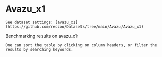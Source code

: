 # Avazu_x1

```{tip}
See dataset settings: [avazu_x1](https://github.com/reczoo/Datasets/tree/main/Avazu/Avazu_x1)
```

Benchmarking results on avazu_x1:


```{tip}
One can sort the table by clicking on column headers, or filter the results by searching keywords.
```


